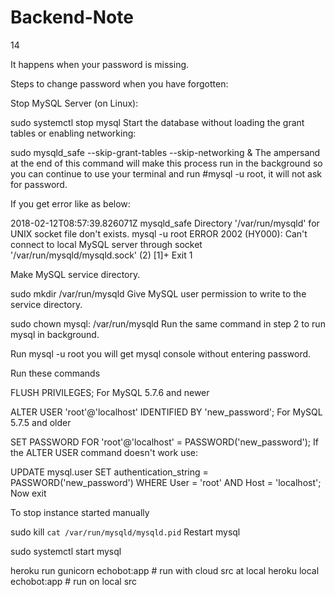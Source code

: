 # Backend-Note
14

It happens when your password is missing.

Steps to change password when you have forgotten:

Stop MySQL Server (on Linux):

sudo systemctl stop mysql
Start the database without loading the grant tables or enabling networking:

sudo mysqld_safe --skip-grant-tables --skip-networking &
The ampersand at the end of this command will make this process run in the
background so you can continue to use your terminal and run #mysql -u root, it will not ask for password.

If you get error like as below:

2018-02-12T08:57:39.826071Z mysqld_safe Directory '/var/run/mysqld' for UNIX
socket file don't exists. mysql -u root ERROR 2002 (HY000): Can't connect to local MySQL server through socket
'/var/run/mysqld/mysqld.sock' (2) [1]+ Exit 1

Make MySQL service directory.

sudo mkdir /var/run/mysqld
Give MySQL user permission to write to the service directory.

sudo chown mysql: /var/run/mysqld
Run the same command in step 2 to run mysql in background.

Run mysql -u root you will get mysql console without entering password.

Run these commands

FLUSH PRIVILEGES;
For MySQL 5.7.6 and newer

ALTER USER 'root'@'localhost' IDENTIFIED BY 'new_password';
For MySQL 5.7.5 and older

SET PASSWORD FOR 'root'@'localhost' = PASSWORD('new_password');
If the ALTER USER command doesn't work use:

UPDATE mysql.user SET authentication_string = PASSWORD('new_password')     WHERE User = 'root' AND Host = 'localhost';
Now exit

To stop instance started manually

sudo kill `cat /var/run/mysqld/mysqld.pid`
Restart mysql

sudo systemctl start mysql


heroku run gunicorn echobot:app # run with cloud src at local
heroku local echobot:app # run on local src

